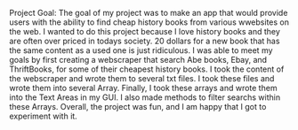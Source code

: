 Project Goal:
The goal of my project was to make an app that would provide users with the ability to find cheap history books from various wwebsites on the web. I wanted to do this project because I love history books and they are often over 
priced in todays society. 20 dollars for a new book that has the same content as a used one is just ridiculous. I was able to meet my goals by first creating a webscraper that search Abe books, Ebay, and ThriftBooks, for some
of their cheapest history books. I took the content of the webscraper and wrote them to several txt files. I took these files and wrote them into several Array. Finally, I took these arrays and wrote them into the Text Areas
in my GUI. I also made methods to filter searchs within these Arrays. Overall, the project was fun, and I am happy that I got to experiment with it.
